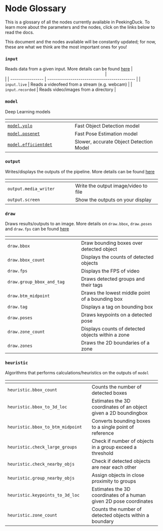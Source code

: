 # Node Glossary

This is a glossary of all the nodes currently available in PeekingDuck. To learn more about the parameters and the nodes, click on the links below to read the docs.

This document and the nodes available will be constantly updated; for now, these are what we think are the most important ones for you!


### `input`
Reads data from a given input. More details can be found [here](./io_draw_nodes.md#input-nodes)
| <img width=326 /> | <img width=654 />                             |
| ----------------- | --------------------------------------------- |
|  `input.live`     | Reads a videofeed from a stream (e.g. webcam) |
|  `input.recorded` | Reads video/images from a directory           |


### `model`
Deep Learning models

| <img width=326 />                      | <img width=654 />                       |
| -------------------------------------- | --------------------------------------- |
| [`model.yolo`](./models/yolo.md)       | Fast Object Detection model             |
| [`model.posenet`](./models/posenet.md) | Fast Pose Estimation model              |
| [`model.efficientdet`](./models/efficientdet.md) | Slower, accurate Object Detection Model |


### `output`
Writes/displays the outputs of the pipeline. More details can be found [here](./io_draw_nodes.md#output-nodes)

| <img width=326 />     | <img width=654 />                    |
| --------------------- | ------------------------------------ |
| `output.media_writer` | Write the output image/video to file |
| `output.screen`       | Show the outputs on your display     |


### `draw`
Draws results/outputs to an image. More details on `draw.bbox`, `draw.poses` and `draw.fps` can be found [here](./io_draw_nodes.md#draw-nodes)

| <img width=326 />          | <img width=654 />                                 |
| -------------------------- | ------------------------------------------------- |
|  `draw.bbox`               |  Draw bounding boxes over detected object         |
|  `draw.bbox_count`         | Displays the counts of detected objects           |
|  `draw.fps`                | Displays the FPS of video                         |
|  `draw.group_bbox_and_tag` | Draws detected groups and their tags              |
|  `draw.btm_midpoint`       | Draws the lowest middle point of a bounding box   |
|  `draw.tag`                | Displays a tag on bounding box                    |
|  `draw.poses`              | Draws keypoints on a detected pose                |
|  `draw.zone_count`         | Displays counts of detected objects within a zone |
|  `draw.zones`              | Draws the 2D boundaries of a zone                 |


### `heuristic`
Algorithms that performs calculations/heuristics on the outputs of `model`

| <img width=326 />                 | <img width=654 />                                                 |
| --------------------------------- | ----------------------------------------------------------------- |
|  `heuristic.bbox_count`           |  Counts the number of detected boxes                              |
|  `heuristic.bbox_to_3d_loc`       | Estimates the 3D coordinates of an object given a 2D boundingbox  |
|  `heuristic.bbox_to_btm_midpoint` | Converts bounding boxes to a single point of reference            |
|  `heuristic.check_large_groups`   | Check if number of objects in a group exceed a threshold          |
|  `heuristic.check_nearby_objs`    | Check if detected objects are near each other                     |
|  `heuristic.group_nearby_objs`    | Assign objects in close proximity to groups                       |
|  `heuristic.keypoints_to_3d_loc`  | Estimates the 3D coordinates of a human given 2D pose coordinates |
|  `heuristic.zone_count`           | Counts the number of detected objects within a boundary           |
